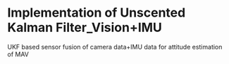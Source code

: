 # Implementation of Unscented Kalman Filter_Vision+IMU
 UKF based sensor fusion of camera data+IMU data for attitude estimation of MAV

